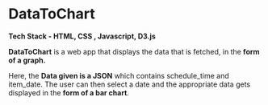 # DataToChart

**Tech Stack - HTML, CSS , Javascript, D3.js**

**DataToChart** is a web app that displays the data that is fetched, in the **form of a graph.** 

Here, the **Data given is a JSON** which contains schedule\_time and item\_date. The user can then select a date and the appropriate data gets displayed in the **form of a bar chart**.

